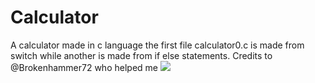# Calculator
A calculator made in  c  language
the first file calculator0.c is made from switch while another is made from if else statements. 
Credits to @Brokenhammer72 who helped me 
![](https://img.shields.io/badge/lanuguage-C-informational?style=flat&logo=<LOGO_NAME>&logoColor=white&color=2bbc8a)
